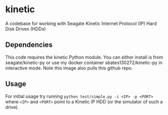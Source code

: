 kinetic
=======

A codebase for working with Seagate Kinetic Internet Protocol (IP)  Hard Disk Drives (HDDs)

## Dependencies ##

This code requires the kinetic Python module. You can either install is from seagate/kinetic-py or use my docker container sbates130272/kinetic-py in interactive mode. Note this image also pulls this github repo.

## Usage ##

For initial usage try running `python test/simple.py -i <IP> -p <PORT>` where `<IP>` and `<PORT>` point to a Kinetic IP HDD (or the simulator of such a drive).

